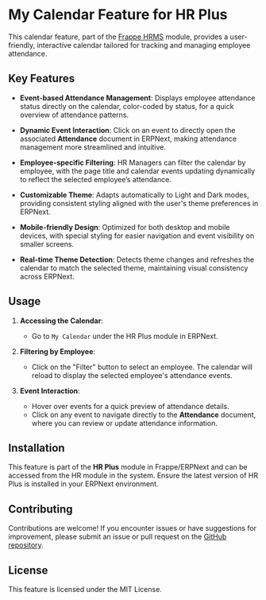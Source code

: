 # My Calendar Feature for HR Plus

This calendar feature, part of the [Frappe HRMS](https://github.com/frappe/hrms) module, provides a user-friendly, interactive calendar tailored for tracking and managing employee attendance.

## Key Features

- **Event-based Attendance Management**: Displays employee attendance status directly on the calendar, color-coded by status, for a quick overview of attendance patterns.
  
- **Dynamic Event Interaction**: Click on an event to directly open the associated **Attendance** document in ERPNext, making attendance management more streamlined and intuitive.

- **Employee-specific Filtering**: HR Managers can filter the calendar by employee, with the page title and calendar events updating dynamically to reflect the selected employee’s attendance.

- **Customizable Theme**: Adapts automatically to Light and Dark modes, providing consistent styling aligned with the user's theme preferences in ERPNext.

- **Mobile-friendly Design**: Optimized for both desktop and mobile devices, with special styling for easier navigation and event visibility on smaller screens.

- **Real-time Theme Detection**: Detects theme changes and refreshes the calendar to match the selected theme, maintaining visual consistency across ERPNext.

## Usage

1. **Accessing the Calendar**:
   - Go to `My Calendar` under the HR Plus module in ERPNext.

2. **Filtering by Employee**:
   - Click on the "Filter" button to select an employee. The calendar will reload to display the selected employee's attendance events.

3. **Event Interaction**:
   - Hover over events for a quick preview of attendance details.
   - Click on any event to navigate directly to the **Attendance** document, where you can review or update attendance information.

## Installation

This feature is part of the **HR Plus** module in Frappe/ERPNext and can be accessed from the HR module in the system. Ensure the latest version of HR Plus is installed in your ERPNext environment.

## Contributing

Contributions are welcome! If you encounter issues or have suggestions for improvement, please submit an issue or pull request on the [GitHub repository](https://github.com/frappe/hrms).

## License

This feature is licensed under the MIT License.

